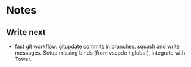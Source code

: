 # Notes

## Write next

- fast git workflow. [gitupdate](https://github.com/nikitavoloboev/gitupdate) commits in branches. squash and write messages. Setup missing binds (from vscode / global), integrate with Tower.
